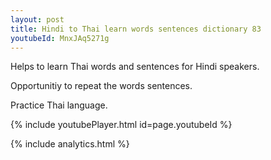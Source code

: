 ```yaml
---
layout: post
title: Hindi to Thai learn words sentences dictionary 83 
youtubeId: MnxJAq5271g
---
```

 
 
Helps to learn Thai words and sentences for Hindi speakers.

Opportunitiy to repeat the words sentences. 

Practice Thai language. 
 
{% include youtubePlayer.html id=page.youtubeId %}
 
 
{% include analytics.html %}